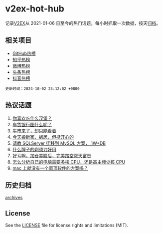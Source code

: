 # v2ex-hot-hub

 记录[V2EX](https://www.v2ex.com/)从 2021-01-06 日至今的热门话题。每小时抓取一次数据，按天[归档](archives)。
 
 ## 相关项目

- [GitHub热榜](https://github.com/lonnyzhang423/github-hot-hub)
- [知乎热榜](https://github.com/lonnyzhang423/zhihu-hot-hub)
- [微博热榜](https://github.com/lonnyzhang423/weibo-hot-hub)
- [头条热榜](https://github.com/lonnyzhang423/toutiao-hot-hub)
- [抖音热榜](https://github.com/lonnyzhang423/douyin-hot-hub)


 `更新时间：2024-10-02 23:12:02 +0800`

## 热议话题

1. [你喜欢吃什么汉堡？](https://www.v2ex.com/t/1077354)
1. [车贷银行图什么呢？](https://www.v2ex.com/t/1077371)
1. [牛市来了，却只能看着](https://www.v2ex.com/t/1077355)
1. [今天搬新家，蜗居，但挺开心的](https://www.v2ex.com/t/1077339)
1. [请教 SQLServer 迁移到 MySQL 方案， 1W+DB](https://www.v2ex.com/t/1077367)
1. [什么牌子的剃须刀好用](https://www.v2ex.com/t/1077401)
1. [好亏啊，加仓美股后，完美踏空泼天富贵](https://www.v2ex.com/t/1077380)
1. [怎么分析自已的电脑需要多核 CPU，还是高主频少核 CPU](https://www.v2ex.com/t/1077418)
1. [mac 上就没有一个置顶软件的方案吗？](https://www.v2ex.com/t/1077366)

## 历史归档

[archives](archives)

## License

See the [LICENSE](LICENSE) file for license rights and limitations (MIT).
